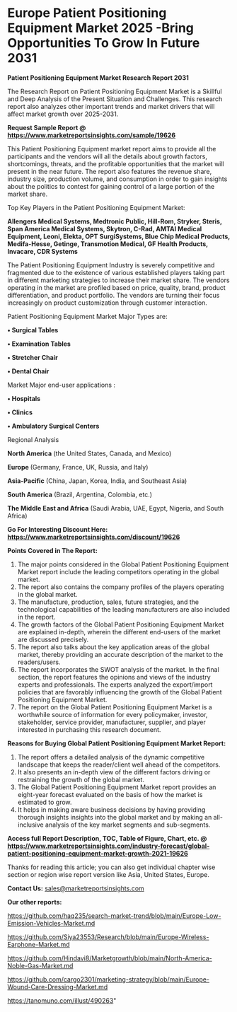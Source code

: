 # Europe Patient Positioning Equipment Market 2025 -Bring Opportunities To Grow In Future 2031

<strong>Patient Positioning Equipment Market Research Report 2031</strong>

The Research Report on Patient Positioning Equipment Market is a Skillful and Deep Analysis of the Present Situation and Challenges. This research report also analyzes other important trends and market drivers that will affect market growth over 2025-2031.

<strong>Request Sample Report @ <a href=https://www.marketreportsinsights.com/sample/19626>https://www.marketreportsinsights.com/sample/19626</a></strong>

This Patient Positioning Equipment market report aims to provide all the participants and the vendors will all the details about growth factors, shortcomings, threats, and the profitable opportunities that the market will present in the near future. The report also features the revenue share, industry size, production volume, and consumption in order to gain insights about the politics to contest for gaining control of a large portion of the market share.

Top Key Players in the Patient Positioning Equipment Market:

<strong>Allengers Medical Systems, Medtronic Public, Hill-Rom, Stryker, Steris, Span America Medical Systems, Skytron, C-Rad, AMTAI Medical Equipment, Leoni, Elekta, OPT SurgiSystems, Blue Chip Medical Products, Medifa-Hesse, Getinge, Transmotion Medical, GF Health Products, Invacare, CDR Systems</strong>

The Patient Positioning Equipment Industry is severely competitive and fragmented due to the existence of various established players taking part in different marketing strategies to increase their market share. The vendors operating in the market are profiled based on price, quality, brand, product differentiation, and product portfolio. The vendors are turning their focus increasingly on product customization through customer interaction.

Patient Positioning Equipment Market Major Types are:

<strong>• Surgical Tables

• Examination Tables

• Stretcher Chair

• Dental Chair</strong>

Market Major end-user applications :

<strong>• Hospitals

• Clinics

• Ambulatory Surgical Centers</strong>

Regional Analysis

</u><strong><b>North America</b></strong> (the United States, Canada, and Mexico)

<strong><b>Europe </b></strong>(Germany, France, UK, Russia, and Italy)

<strong><b>Asia-Pacific</b></strong> (China, Japan, Korea, India, and Southeast Asia)

<strong><b>South America</b></strong> (Brazil, Argentina, Colombia, etc.)

<strong><b>The Middle East and Africa</b></strong> (Saudi Arabia, UAE, Egypt, Nigeria, and South Africa)

<strong>Go For Interesting Discount Here: <a href=https://www.marketreportsinsights.com/discount/19626>https://www.marketreportsinsights.com/discount/19626</a></strong>

<strong>Points Covered in The Report:</strong>
<ol>
  <li>The major points considered in the Global Patient Positioning Equipment Market report include the leading competitors operating in the global market.</li>
  <li>The report also contains the company profiles of the players operating in the global market.</li>
  <li>The manufacture, production, sales, future strategies, and the technological capabilities of the leading manufacturers are also included in the report.</li>
  <li>The growth factors of the Global Patient Positioning Equipment Market are explained in-depth, wherein the different end-users of the market are discussed precisely.</li>
  <li>The report also talks about the key application areas of the global market, thereby providing an accurate description of the market to the readers/users.</li>
  <li>The report incorporates the SWOT analysis of the market. In the final section, the report features the opinions and views of the industry experts and professionals. The experts analyzed the export/import policies that are favorably influencing the growth of the Global Patient Positioning Equipment Market.</li>
  <li>The report on the Global Patient Positioning Equipment Market is a worthwhile source of information for every policymaker, investor, stakeholder, service provider, manufacturer, supplier, and player interested in purchasing this research document.</li>
</ol>
<strong>Reasons for Buying Global Patient Positioning Equipment Market Report:</strong>

<ol>
  <li>The report offers a detailed analysis of the dynamic competitive landscape that keeps the reader/client well ahead of the competitors.</li>
  <li>It also presents an in-depth view of the different factors driving or restraining the growth of the global market.</li>
  <li>The Global Patient Positioning Equipment Market report provides an eight-year forecast evaluated on the basis of how the market is estimated to grow.</li>
  <li>It helps in making aware business decisions by having providing thorough insights insights into the global market and by making an all-inclusive analysis of the key market segments and sub-segments.</li>
</ol>
<strong>Access full Report Description, TOC, Table of Figure, Chart, etc. @ <a href=https://www.marketreportsinsights.com/industry-forecast/global-patient-positioning-equipment-market-growth-2021-19626>https://www.marketreportsinsights.com/industry-forecast/global-patient-positioning-equipment-market-growth-2021-19626</a></strong>


Thanks for reading this article; you can also get individual chapter wise section or region wise report version like Asia, United States, Europe.

<strong>Contact Us:</strong>
sales@marketreportsinsights.com

<strong>Our other reports:</strong>

<a href=https://github.com/haq235/search-market-trend/blob/main/Europe-Low-Emission-Vehicles-Market.md>https://github.com/haq235/search-market-trend/blob/main/Europe-Low-Emission-Vehicles-Market.md</a>

<a href=https://github.com/Siya23553/Research/blob/main/Europe-Wireless-Earphone-Market.md>https://github.com/Siya23553/Research/blob/main/Europe-Wireless-Earphone-Market.md</a>

<a href=https://github.com/Hindavi8/Marketgrowth/blob/main/North-America-Noble-Gas-Market.md>https://github.com/Hindavi8/Marketgrowth/blob/main/North-America-Noble-Gas-Market.md</a>

<a href=https://github.com/cargo2301/marketing-strategy/blob/main/Europe-Wound-Care-Dressing-Market.md>https://github.com/cargo2301/marketing-strategy/blob/main/Europe-Wound-Care-Dressing-Market.md</a>

<a href=https://tanomuno.com/illust/490263>https://tanomuno.com/illust/490263</a>"
